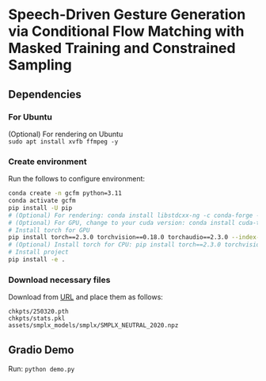 # Speech-Driven Gesture Generation via Conditional Flow Matching with Masked Training and Constrained Sampling

## Dependencies
### For Ubuntu
(Optional) For rendering on Ubuntu\
`sudo apt install xvfb ffmpeg -y`

### Create environment
Run the follows to configure environment:
```bash
conda create -n gcfm python=3.11
conda activate gcfm
pip install -U pip
# (Optional) For rendering: conda install libstdcxx-ng -c conda-forge -y
# (Optional) For GPU, change to your cuda version: conda install cuda-toolkit -c nvidia/label/cuda-12.1.1 -y
# Install torch for GPU
pip install torch==2.3.0 torchvision==0.18.0 torchaudio==2.3.0 --index-url https://download.pytorch.org/whl/cu121
# (Optional) Install torch for CPU: pip install torch==2.3.0 torchvision==0.18.0 torchaudio==2.3.0
# Install project
pip install -e .
```

### Download necessary files
Download from [URL](https://www.dropbox.com/scl/fo/qa54em4p1u4140ueaajxl/AMuPnWQMyp5dfJqutI1JaA8?rlkey=yeh0bo0b7gnbw0cwk6c9b9iqj&st=q5ocibj6&dl=0) and place them as follows:
```
chkpts/250320.pth
chkpts/stats.pkl
assets/smplx_models/smplx/SMPLX_NEUTRAL_2020.npz
```

## Gradio Demo
Run: `python demo.py`